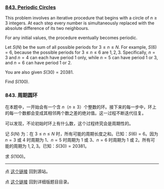 ### [843. Periodic Circles](https://projecteuler.net/problem=843)

This problem involves an iterative procedure that begins with a circle of $n\ge 3$ integers. At each step every number is simultaneously replaced with the absolute difference of its two neighbours.

For any initial values, the procedure eventually becomes periodic.

Let $S(N)$ be the sum of all possible periods for $3\le n \leq N$. For example, $S(6) = 6$, because the possible periods for $3\le n \leq 6$ are $1, 2, 3$. Specifically, $n=3$ and $n=4$ can each have period $1$ only, while $n=5$ can have period $1$ or $3$, and $n=6$ can have period $1$ or $2$.

You are also given $S(30) = 20381$.

Find $S(100)$.

### 843. 周期圆环

在本题中，一开始会有一个含 $n$（$n \geq 3$）个整数的环。接下来的每一步中，环上的每一个数都会变成其相邻两个数之差的绝对值。这一过程不断迭代往复。

可以发现，不论初始时环上有什么数，这个过程终究会是周期性的。

记 $S(N)$ 为：在 $3 \leq n \leq N$ 时，所有可能的周期长度之和。已知：$S(6) = 6$。因为 $n = 3$ 或 $4$ 时周期为 $1$、$n = 5$ 时周期为 $1$ 或 $3$、$n = 6$ 时周期为 $1$ 或 $2$。所有可能的周期为 $1, 2, 3$。已知：$S(30) = 20381$。

求 $S(100)$。

---

点 [这个链接](https://fsy-juruo.github.io/pe-chinese-translation/) 回到源站。

点 [这个链接](https://fsy-juruo.github.io/pe-chinese-translation/detailed_content_archives.html) 回到详细版题目目录。